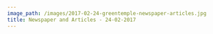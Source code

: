 ```yaml
---
image_path: /images/2017-02-24-greentemple-newspaper-articles.jpg
title: Newspaper and Articles - 24-02-2017
---
```

